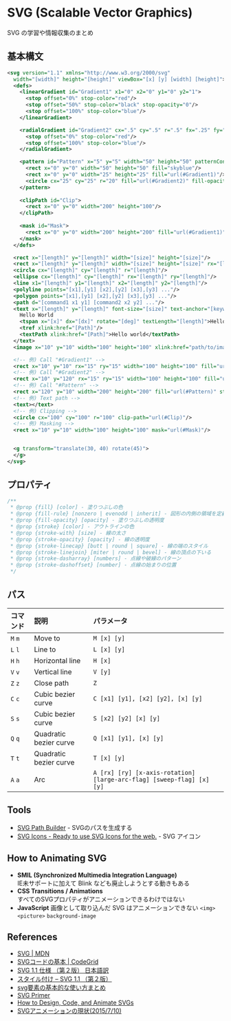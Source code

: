 # SVG (Scalable Vector Graphics)
SVG の学習や情報収集のまとめ

## 基本構文

```xml
<svg version="1.1" xmlns="http://www.w3.org/2000/svg" 
  width="[width]" height="[height]" viewBox="[x] [y] [width] [height]">
  <defs>
    <linearGradient id="Gradient1" x1="0" x2="0" y1="0" y2="1">
      <stop offset="0%" stop-color="red"/>
      <stop offset="50%" stop-color="black" stop-opacity="0"/>
      <stop offset="100%" stop-color="blue"/>
    </linearGradient>

    <radialGradient id="Gradient2" cx=".5" cy=".5" r=".5" fx=".25" fy=".25" spreadMethod="repeat" gradientUnits="">
      <stop offset="0%" stop-color="red"/>
      <stop offset="100%" stop-color="blue"/>
    </radialGradient>

    <pattern id="Pattern" x="5" y="5" width="50" height="50" patternContentUnits="userSpaceOnUse">
      <rect x="0" y="0" width="50" height="50" fill="skyblue"/>
      <rect x="0" y="0" width="25" height="25" fill="url(#Gradient1)"/>
      <circle cx="25" cy="25" r="20" fill="url(#Gradient2)" fill-opacity=".5"/>
    </pattern>
    
    <clipPath id="Clip">
      <rect x="0" y="0" width="200" height="100"/>
    </clipPath>
    
    <mask id="Mask">
      <rect x="0" y="0" width="200" height="200" fill="url(#Gradient1)"/>
    </mask>
  </defs>

  <rect x="[length]" y="[length]" width="[size]" height="[size]"/>
  <rect x="[length]" y="[length]" width="[size]" height="[size]" rx="[length]" ry="[length]"/>
  <circle cx="[length]" cy="[length]" r="[length]"/>
  <ellipse cx="[length]" cy="[length]" rx="[length]" ry="[length]"/>
  <line x1="[length]" y1="[length]" x2="[length]" y2="[length]"/>
  <polyline points="[x1],[y1] [x2],[y2] [x3],[y3] ..."/>
  <polygon points="[x1],[y1] [x2],[y2] [x3],[y3] ..."/>
  <path d="[command1 x1 y1] [command2 x2 y2] ..."/>
  <text x="[length]" y="[length]" font-size="[size]" text-anchor="[keyword]" fill="[color]">
    Hello World
    <tspan x="[x]" dx="[dx]" rotate="[deg]" textLength="[length]">Hello</tspan> World
    <tref xlink:href="[Path]"/>
    <textPath xlink:href="[Path]">Hello world</textPath>
  </text>
  <image x="10" y="10" width="100" height="100" xlink:href="path/to/image">

  <!-- 例) Call "#Gradient1" -->
  <rect x="10" y="10" rx="15" ry="15" width="100" height="100" fill="url(#Gradient1)"/>
  <!-- 例) Call "#Gradient2" -->
  <rect x="10" y="120" rx="15" ry="15" width="100" height="100" fill="url(#Gradient2)"/>
  <!-- 例) Call "#Pattern" -->
  <rect x="120" y="10" width="200" height="200" fill="url(#Pattern)" stroke="black"/>
  <!-- 例) Text path -->
  <text></text>
  <!-- 例) Clipping -->
  <circle cx="100" cy="100" r="100" clip-path="url(#Clip)"/>
  <!-- 例) Masking -->
  <rect x="10" y="10" width="100" height="100" mask="url(#Mask)"/>


  <g transform="translate(30, 40) rotate(45)">
  </g>
</svg>
```

## プロパティ

```css
/**
 * @prop {fill} [color] - 塗りつぶしの色
 * @prop {fill-rule} [nonzero | evenodd | inherit] - 図形の内側の領域を定義する
 * @prop {fill-opacity} [opacity] - 塗りつぶしの透明度
 * @prop {stroke} [color] - アウトラインの色
 * @prop {stroke-with} [size] - 線の太さ
 * @prop {stroke-opacity} [opacity] - 線の透明度
 * @prop {stroke-linecap} [butt | round | square] - 線の端のスタイル
 * @prop {stroke-linejoin} [miter | round | bevel] - 線の頂点の下いる
 * @prop {stroke-dasharray} [numbers] - 点線や破線のパターン
 * @prop {stroke-dashoffset} [number] - 点線の始まりの位置
 */
```

## パス

|コマンド|説明|パラメータ|
|:--|:--|:--|
|`M` `m`| Move to |`M [x] [y]`|
|`L` `l`| Line to |`L [x] [y]`|
|`H` `h`| Horizontal line |`H [x]`|
|`V` `v`| Vertical line |`V [y]`|
|`Z` `z`| Close path |`Z`|
|`C` `c`| Cubic bezier curve |`C [x1] [y1], [x2] [y2], [x] [y]`|
|`S` `s`| Cubic bezier curve |`S [x2] [y2] [x] [y]`|
|`Q` `q`| Quadratic bezier curve |`Q [x1] [y1], [x] [y]`|
|`T` `t`| Quadratic bezier curve |`T [x] [y]`|
|`A` `a`| Arc |`A [rx] [ry] [x-axis-rotation] [large-arc-flag] [sweep-flag] [x] [y]`|


## Tools
- [SVG Path Builder](http://anthonydugois.com/svg-path-builder/) - SVGのパスを生成する
- [SVG Icons - Ready to use SVG Icons for the web.](http://svgicons.sparkk.fr/) - SVG アイコン

## How to Animating SVG
- __SMIL (Synchronized Multimedia Integration Language)__  
  IE未サポートに加えて Blink なども廃止しようとする動きもある
- __CSS Transitions / Animations__  
  すべてのSVGプロパティがアニメーションできるわけではない
- __JavaScript__
  画像として取り込んだ SVG はアニメーションできない `<img>` `<picture>` `background-image`

## References
- [SVG | MDN](https://developer.mozilla.org/ja/docs/Web/SVG)
- [SVGコードの基本 | CodeGrid](https://app.codegrid.net/entry/svg-basic)
- [SVG 1.1 仕様 （第２版） 日本語訳](http://www.hcn.zaq.ne.jp/___/SVG11-2nd/index.html)
- [スタイル付け – SVG 1.1 （第２版）](http://www.hcn.zaq.ne.jp/___/SVG11-2nd/styling.html)
- [svg要素の基本的な使い方まとめ](http://www.h2.dion.ne.jp/~defghi/svgMemo/svgMemo.htm)
- [SVG Primer](http://www.w3.org/Graphics/SVG/IG/resources/svgprimer.html)
- [How to Design, Code, and Animate SVGs](http://surbhioberoi.com/a-complete-guide-to-svg/)
- [SVGアニメーションの現状(2015/7/10)](http://postd.cc/the-state-of-svg-animation/)

